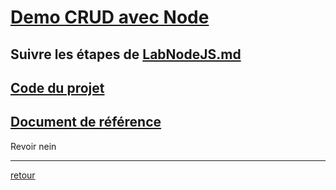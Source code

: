 # [Demo CRUD avec Node ](https://crosemont.sharepoint.com/sites/msteams_0202a0/_layouts/15/stream.aspx?id=%2Fsites%2Fmsteams%5F0202a0%2FShared%20Documents%2FGeneral%2FRecordings%2FHYPERM%C3%89DIA%20II%2D20221215%5F093652%2DMeeting%20Recording%2Emp4&referrer=Teams%2ETEAMS%2DELECTRON&referrerScenario=teamsSdk%2DopenFilePreview)


## Suivre les étapes de [LabNodeJS.md](../LabNodeJS.md)


## [Code du projet](https://github.com/PORaymond/React2022/tree/master/2022-12-15-03-app-crud-mongoDB)

## [Document de référence](NODE_tuto1.pdf)
Revoir nein

---
[retour](Cours13.md)
